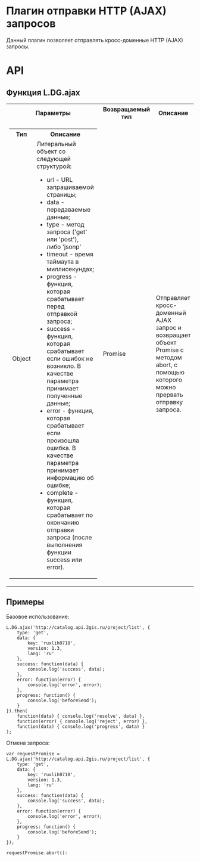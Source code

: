 Плагин отправки HTTP (AJAX) запросов
====================================

Данный плагин позволяет отправлять кросс-доменные HTTP (AJAX) запросы.

# API
## Функция L.DG.ajax

<table>
    <tr>
        <th>Параметры</th>
        <th>Возвращаемый тип</th>
        <th>Описание</th>
    </tr>
    <tr>
        <td>
            <table>
                <tr>
                    <th>Тип</th>
                    <th>Описание</th>
                </tr>
                <tr>
                    <td>Object</td>
                    <td>
                        Литеральный объект со следующей структурой:
                        <ul>
                            <li>url - URL запрашиваемой страницы;</li>
                            <li>data - передаваемые данные;</li>
                            <li>type - метод запроса ('get' или 'post'), либо 'jsonp'</li>
                            <li>timeout - время таймаута в миллисекундах;</li>
                            <li>progress - функция, которая срабатывает перед отправкой запроса;</li>
                            <li>success - функция, которая срабатывает если ошибок не возникло. В качестве параметра принимает полученные данные;</li>
                            <li>error - функция, которая срабатывает если произошла ошибка. В качестве параметра принимает информацию об ошибке;</li>
                            <li>complete - функция, которая срабатывает по окончанию отправки запроса (после выполнения функции success или error).</li>
                        </ul>
                    </td>
                </tr>
            </table>
        </td>
        <td>Promise</td>
        <td>Отправляет кросс-доменный AJAX запрос и возвращает объект Promise с методом abort, с помощью которого можно прервать отправку запроса.</td>
    </tr>
</table>

## Примеры
Базовое использование:

    L.DG.ajax('http://catalog.api.2gis.ru/project/list', {
        type: 'get',
        data: {
            key: 'ruxlih0718',
            version: 1.3,
            lang: 'ru'
        },
        success: function(data) {
            console.log('success', data);
        },
        error: function(error) {
            console.log('error', error);
        },
        progress: function() {
            console.log('beforeSend');
        }
    }).then(
        function(data) { console.log('resolve', data) },
        function(error) { console.log('reject', error) },
        function(data) { console.log('progress', data) }
    );

Отмена запроса:

    var requestPromise = L.DG.ajax('http://catalog.api.2gis.ru/project/list', {
        type: 'get',
        data: {
            key: 'ruxlih0718',
            version: 1.3,
            lang: 'ru'
        },
        success: function(data) {
            console.log('success', data);
        },
        error: function(error) {
            console.log('error', error);
        },
        progress: function() {
            console.log('beforeSend');
        }
    });

    requestPromise.abort():
